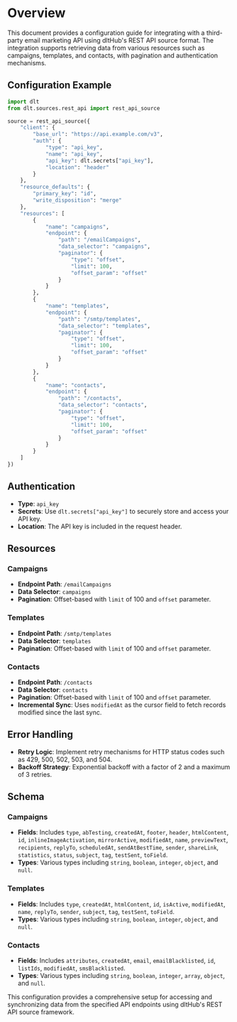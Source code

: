 # Overview

This document provides a configuration guide for integrating with a third-party email marketing API using dltHub's REST API source format. The integration supports retrieving data from various resources such as campaigns, templates, and contacts, with pagination and authentication mechanisms.

## Configuration Example

```python
import dlt
from dlt.sources.rest_api import rest_api_source

source = rest_api_source({
    "client": {
        "base_url": "https://api.example.com/v3",
        "auth": {
            "type": "api_key",
            "name": "api_key",
            "api_key": dlt.secrets["api_key"],
            "location": "header"
        }
    },
    "resource_defaults": {
        "primary_key": "id",
        "write_disposition": "merge"
    },
    "resources": [
        {
            "name": "campaigns",
            "endpoint": {
                "path": "/emailCampaigns",
                "data_selector": "campaigns",
                "paginator": {
                    "type": "offset",
                    "limit": 100,
                    "offset_param": "offset"
                }
            }
        },
        {
            "name": "templates",
            "endpoint": {
                "path": "/smtp/templates",
                "data_selector": "templates",
                "paginator": {
                    "type": "offset",
                    "limit": 100,
                    "offset_param": "offset"
                }
            }
        },
        {
            "name": "contacts",
            "endpoint": {
                "path": "/contacts",
                "data_selector": "contacts",
                "paginator": {
                    "type": "offset",
                    "limit": 100,
                    "offset_param": "offset"
                }
            }
        }
    ]
})
```

## Authentication

- **Type**: `api_key`
- **Secrets**: Use `dlt.secrets["api_key"]` to securely store and access your API key.
- **Location**: The API key is included in the request header.

## Resources

### Campaigns

- **Endpoint Path**: `/emailCampaigns`
- **Data Selector**: `campaigns`
- **Pagination**: Offset-based with `limit` of 100 and `offset` parameter.

### Templates

- **Endpoint Path**: `/smtp/templates`
- **Data Selector**: `templates`
- **Pagination**: Offset-based with `limit` of 100 and `offset` parameter.

### Contacts

- **Endpoint Path**: `/contacts`
- **Data Selector**: `contacts`
- **Pagination**: Offset-based with `limit` of 100 and `offset` parameter.
- **Incremental Sync**: Uses `modifiedAt` as the cursor field to fetch records modified since the last sync.

## Error Handling

- **Retry Logic**: Implement retry mechanisms for HTTP status codes such as 429, 500, 502, 503, and 504.
- **Backoff Strategy**: Exponential backoff with a factor of 2 and a maximum of 3 retries.

## Schema

### Campaigns

- **Fields**: Includes `type`, `abTesting`, `createdAt`, `footer`, `header`, `htmlContent`, `id`, `inlineImageActivation`, `mirrorActive`, `modifiedAt`, `name`, `previewText`, `recipients`, `replyTo`, `scheduledAt`, `sendAtBestTime`, `sender`, `shareLink`, `statistics`, `status`, `subject`, `tag`, `testSent`, `toField`.
- **Types**: Various types including `string`, `boolean`, `integer`, `object`, and `null`.

### Templates

- **Fields**: Includes `type`, `createdAt`, `htmlContent`, `id`, `isActive`, `modifiedAt`, `name`, `replyTo`, `sender`, `subject`, `tag`, `testSent`, `toField`.
- **Types**: Various types including `string`, `boolean`, `integer`, `object`, and `null`.

### Contacts

- **Fields**: Includes `attributes`, `createdAt`, `email`, `emailBlacklisted`, `id`, `listIds`, `modifiedAt`, `smsBlacklisted`.
- **Types**: Various types including `string`, `boolean`, `integer`, `array`, `object`, and `null`.

This configuration provides a comprehensive setup for accessing and synchronizing data from the specified API endpoints using dltHub's REST API source framework.